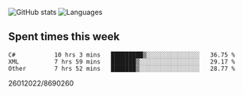 ![GitHub stats](https://github-readme-stats.vercel.app/api?username=emipa606&theme=github_dark&show_icons=true) 
![Languages](https://github-readme-stats.vercel.app/api/top-langs/?username=emipa606&theme=github_dark&layout=compact)

## Spent times this week
<!--START_SECTION:waka-->

```text
C#           10 hrs 3 mins   █████████▒░░░░░░░░░░░░░░░   36.75 %
XML          7 hrs 59 mins   ███████▒░░░░░░░░░░░░░░░░░   29.17 %
Other        7 hrs 52 mins   ███████▒░░░░░░░░░░░░░░░░░   28.77 %
```

<!--END_SECTION:waka-->


26012022/8690260
